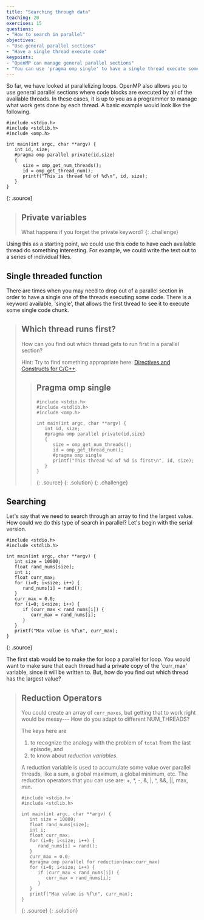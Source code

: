 ```yaml
---
title: "Searching through data"
teaching: 20
exercises: 15
questions:
- "How to search in parallel"
objectives:
- "Use general parallel sections"
- "Have a single thread execute code"
keypoints:
- "OpenMP can manage general parallel sections"
- "You can use 'pragma omp single' to have a single thread execute something"
---
```


So far, we have looked at parallelizing loops. OpenMP also allows you to use general parallel sections where code blocks are executed by all of the available threads. In these cases, it is up to you as a programmer to manage what work gets done by each thread. A basic example would look like the following.

~~~
#include <stdio.h>
#include <stdlib.h>
#include <omp.h>

int main(int argc, char **argv) {
   int id, size;
   #pragma omp parallel private(id,size)
   {
      size = omp_get_num_threads();
      id = omp_get_thread_num();
      printf("This is thread %d of %d\n", id, size);
   }
}
~~~
{: .source}

> ## Private variables
> What happens if you forget the private keyword?
{: .challenge}

Using this as a starting point, we could use this code to have each available thread do something interesting. For example, we could write the text out to a series of individual files.

## Single threaded function

There are times when you may need to drop out of a parallel section in order to have a single one of the threads executing some code. There is a keyword available, 'single', that allows the first thread to see it to execute some single code chunk.

> ## Which thread runs first?
> How can you find out which thread gets to run first in a parallel section?
> 
> Hint: Try to find something appropriate here: 
> <a href="https://www.openmp.org/wp-content/uploads/OpenMP-4.5-1115-CPP-web.pdf">Directives and Constructs for C/C++</a>.
>
> > ## Pragma omp single
> > ~~~
> > #include <stdio.h>
> > #include <stdlib.h>
> > #include <omp.h>
> > 
> > int main(int argc, char **argv) {
> >    int id, size;
> >    #pragma omp parallel private(id,size)
> >    {
> >       size = omp_get_num_threads();
> >       id = omp_get_thread_num();
> >       #pragma omp single
> >       printf("This thread %d of %d is first\n", id, size);
> >    }
> > }
> > ~~~
> > {: .source}
> {: .solution}
{: .challenge}

## Searching

Let's say that we need to search through an array to find the largest value. How could we do this type of search in parallel? Let's begin with the serial version.

~~~
#include <stdio.h>
#include <stdlib.h>

int main(int argc, char **argv) {
   int size = 10000;
   float rand_nums[size];
   int i;
   float curr_max;
   for (i=0; i<size; i++) {
      rand_nums[i] = rand();
   }
   curr_max = 0.0;
   for (i=0; i<size; i++) {
      if (curr_max < rand_nums[i]) {
         curr_max = rand_nums[i];
      }
   }
   printf("Max value is %f\n", curr_max);
}
~~~
{: .source}

The first stab would be to make the for loop a parallel for loop. You would
want to make sure that each thread had a private copy of the 'curr_max'
variable, since it will be written to. But, how do you find out which thread
has the largest value?


> ## Reduction Operators
> You could create an array of `curr_maxes`, but getting that to work right
> would be messy--- How do you adapt to different NUM_THREADS?
> 
> The keys here are
> 1) to recognize the analogy with the problem of `total` from the last episode, and
> 2) to know about *reduction variables*.
>
> A reduction variable is used to accumulate some value over parallel threads,
> like a sum, a global maximum, a global minimum, etc. 
> The reduction operators that you can use are: +, *, -, &, |, ^, &&, ||, max, min.
> 
> ~~~
> #include <stdio.h>
> #include <stdlib.h>
>
> int main(int argc, char **argv) {
>    int size = 10000;
>    float rand_nums[size];
>    int i;
>    float curr_max;
>    for (i=0; i<size; i++) {
>       rand_nums[i] = rand();
>    }
>    curr_max = 0.0;
>    #pragma omp parallel for reduction(max:curr_max)
>    for (i=0; i<size; i++) {
>       if (curr_max < rand_nums[i]) {
>          curr_max = rand_nums[i];
>       }
>    }
>    printf("Max value is %f\n", curr_max);
> }
> ~~~
> {: .source}
{: .solution}

